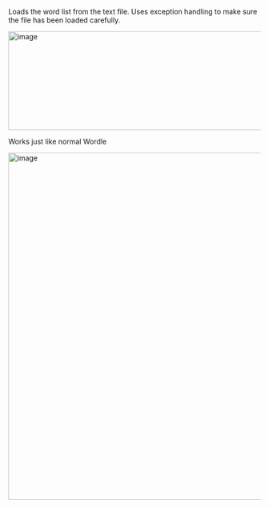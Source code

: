 Loads the word list from the text file. Uses exception handling to make sure the file has been loaded carefully.

<img width="645" height="197" alt="image" src="https://github.com/user-attachments/assets/27af9f03-64cf-4978-99d6-a5e2f790ce64" />

Works just like normal Wordle

<img width="609" height="692" alt="image" src="https://github.com/user-attachments/assets/f8dffe6c-2542-4620-8d07-c1175b6a1987" />
